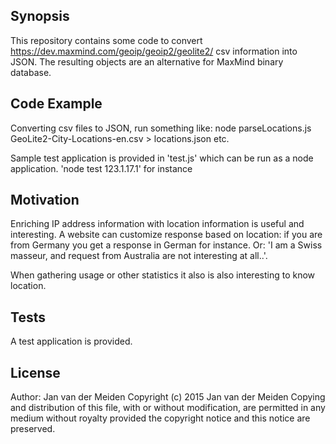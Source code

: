 ## Synopsis

This repository contains some code to convert https://dev.maxmind.com/geoip/geoip2/geolite2/ csv information into JSON. 
The resulting objects are an alternative for MaxMind binary database.

## Code Example

Converting csv files to JSON, run something like:
node parseLocations.js GeoLite2-City-Locations-en.csv > locations.json
etc.

Sample test application is provided in 'test.js' which can be run as a node application.
'node test 123.1.17.1' for instance


## Motivation

Enriching IP address information with location information is useful and interesting. 
A website can customize response based on location: if you are from Germany you get a response in German for instance.
Or: 'I am a Swiss masseur, and request from Australia are not interesting at all..'.

When gathering usage or other statistics it also is also interesting to know location.


## Tests

A test application is provided.

## License

Author: Jan van der Meiden
Copyright (c) 2015 Jan van der Meiden
Copying and distribution of this file, with or without modification,
are permitted in any medium without royalty provided the copyright
notice and this notice are preserved. 
